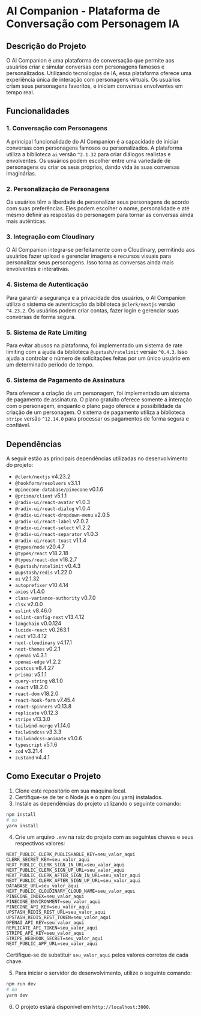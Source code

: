 # AI Companion - Plataforma de Conversação com Personagem IA

## Descrição do Projeto

O AI Companion é uma plataforma de conversação que permite aos usuários criar e simular conversas com personagens famosos e personalizados. Utilizando tecnologias de IA, essa plataforma oferece uma experiência única de interação com personagens virtuais. Os usuários criam seus personagens favoritos, e iniciam conversas envolventes em tempo real.

## Funcionalidades

### 1. Conversação com Personagens

A principal funcionalidade do AI Companion é a capacidade de iniciar conversas com personagens famosos ou personalizados. A plataforma utiliza a biblioteca `ai` versão `^2.1.32` para criar diálogos realistas e envolventes. Os usuários podem escolher entre uma variedade de personagens ou criar os seus próprios, dando vida às suas conversas imaginárias.

### 2. Personalização de Personagens

Os usuários têm a liberdade de personalizar seus personagens de acordo com suas preferências. Eles podem escolher o nome, personalidade e até mesmo definir as respostas do personagem para tornar as conversas ainda mais autênticas.

### 3. Integração com Cloudinary

O AI Companion integra-se perfeitamente com o Cloudinary, permitindo aos usuários fazer upload e gerenciar imagens e recursos visuais para personalizar seus personagens. Isso torna as conversas ainda mais envolventes e interativas.

### 4. Sistema de Autenticação

Para garantir a segurança e a privacidade dos usuários, o AI Companion utiliza o sistema de autenticação da biblioteca `@clerk/nextjs` versão `^4.23.2`. Os usuários podem criar contas, fazer login e gerenciar suas conversas de forma segura.

### 5. Sistema de Rate Limiting

Para evitar abusos na plataforma, foi implementado um sistema de rate limiting com a ajuda da biblioteca `@upstash/ratelimit` versão `^0.4.3`. Isso ajuda a controlar o número de solicitações feitas por um único usuário em um determinado período de tempo.

### 6. Sistema de Pagamento de Assinatura

Para oferecer a criação de um personagem, foi implementado um sistema de pagamento de assinatura. O plano gratuito oferece somente a interação com o personagem, enquanto o plano pago oferece a possibilidade da criação de um personagem. O sistema de pagamento utiliza a biblioteca `stripe` versão `^12.14.0` para processar os pagamentos de forma segura e confiável.

## Dependências

A seguir estão as principais dependências utilizadas no desenvolvimento do projeto:

- `@clerk/nextjs` v4.23.2
- `@hookform/resolvers` v3.1.1
- `@pinecone-database/pinecone` v0.1.6
- `@prisma/client` v5.1.1
- `@radix-ui/react-avatar` v1.0.3
- `@radix-ui/react-dialog` v1.0.4
- `@radix-ui/react-dropdown-menu` v2.0.5
- `@radix-ui/react-label` v2.0.2
- `@radix-ui/react-select` v1.2.2
- `@radix-ui/react-separator` v1.0.3
- `@radix-ui/react-toast` v1.1.4
- `@types/node` v20.4.7
- `@types/react` v18.2.18
- `@types/react-dom` v18.2.7
- `@upstash/ratelimit` v0.4.3
- `@upstash/redis` v1.22.0
- `ai` v2.1.32
- `autoprefixer` v10.4.14
- `axios` v1.4.0
- `class-variance-authority` v0.7.0
- `clsx` v2.0.0
- `eslint` v8.46.0
- `eslint-config-next` v13.4.12
- `langchain` v0.0.124
- `lucide-react` v0.263.1
- `next` v13.4.12
- `next-cloudinary` v4.17.1
- `next-themes` v0.2.1
- `openai` v4.3.1
- `openai-edge` v1.2.2
- `postcss` v8.4.27
- `prisma`: v5.1.1
- `query-string` v8.1.0
- `react` v18.2.0
- `react-dom` v18.2.0
- `react-hook-form` v7.45.4
- `react-spinners` v0.13.8
- `replicate` v0.12.3
- `stripe` v13.3.0
- `tailwind-merge` v1.14.0
- `tailwindcss` v3.3.3
- `tailwindcss-animate` v1.0.6
- `typescript` v5.1.6
- `zod` v3.21.4
- `zustand` v4.4.1

## Como Executar o Projeto

1. Clone este repositório em sua máquina local.
2. Certifique-se de ter o Node.js e o npm (ou yarn) instalados.
3. Instale as dependências do projeto utilizando o seguinte comando:

```bash
npm install
# ou
yarn install
```

4. Crie um arquivo `.env` na raiz do projeto com as seguintes chaves e seus respectivos valores:

```env
NEXT_PUBLIC_CLERK_PUBLISHABLE_KEY=seu_valor_aqui
CLERK_SECRET_KEY=seu_valor_aqui
NEXT_PUBLIC_CLERK_SIGN_IN_URL=seu_valor_aqui
NEXT_PUBLIC_CLERK_SIGN_UP_URL=seu_valor_aqui
NEXT_PUBLIC_CLERK_AFTER_SIGN_IN_URL=seu_valor_aqui
NEXT_PUBLIC_CLERK_AFTER_SIGN_UP_URL=seu_valor_aqui
DATABASE_URL=seu_valor_aqui
NEXT_PUBLIC_CLOUDINARY_CLOUD_NAME=seu_valor_aqui
PINECONE_INDEX=seu_valor_aqui
PINECONE_ENVIRONMENT=seu_valor_aqui
PINECONE_API_KEY=seu_valor_aqui
UPSTASH_REDIS_REST_URL=seu_valor_aqui
UPSTASH_REDIS_REST_TOKEN=seu_valor_aqui
OPENAI_API_KEY=seu_valor_aqui
REPLICATE_API_TOKEN=seu_valor_aqui
STRIPE_API_KEY=seu_valor_aqui
STRIPE_WEBHOOK_SECRET=seu_valor_aqui
NEXT_PUBLIC_APP_URL=seu_valor_aqui
```

Certifique-se de substituir `seu_valor_aqui` pelos valores corretos de cada chave.

5. Para iniciar o servidor de desenvolvimento, utilize o seguinte comando:

```bash
npm run dev
# ou
yarn dev
```

6. O projeto estará disponível em `http://localhost:3000`.
